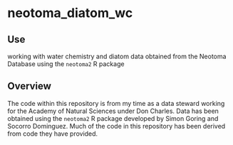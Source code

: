 # neotoma_diatom_wc

## Use
working with water chemistry and diatom data obtained from the Neotoma Database using the `neotoma2` R package

## Overview
The code within this repository is from my time as a data steward working for the Academy of Natural Sciences under Don Charles. Data has been obtained using the `neotoma2` R package developed by Simon Goring and Socorro Dominguez. Much of the code in this repository has been derived from code they have provided. 
